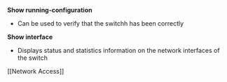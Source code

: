 **Show running-configuration**
- Can be used to verify that the switchh has been correctly 

**Show interface**
- Displays status and statistics information on the network interfaces of the switch

[[Network Access]]
